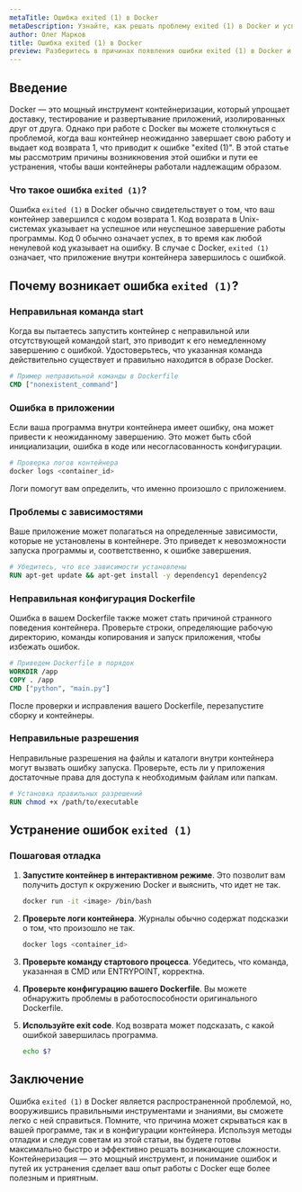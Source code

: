 ```yaml
---
metaTitle: Ошибка exited (1) в Docker
metaDescription: Узнайте, как решать проблему exited (1) в Docker и успешно управлять контейнерами, избегая сбоев и повышая устойчивость приложений
author: Олег Марков
title: Ошибка exited (1) в Docker
preview: Разберитесь в причинах появления ошибки exited (1) в Docker и научитесь устранять её, чтобы ваши контейнеры работали без сбоев. Примеры и советы помогут минимизировать возникновение ошибки
---
```


## Введение

Docker — это мощный инструмент контейнеризации, который упрощает доставку, тестирование и развертывание приложений, изолированных друг от друга. Однако при работе с Docker вы можете столкнуться с проблемой, когда ваш контейнер неожиданно завершает свою работу и выдает код возврата 1, что приводит к ошибке "exited (1)". В этой статье мы рассмотрим причины возникновения этой ошибки и пути ее устранения, чтобы ваши контейнеры работали надлежащим образом.

### Что такое ошибка `exited (1)`?

Ошибка `exited (1)` в Docker обычно свидетельствует о том, что ваш контейнер завершился с кодом возврата 1. Код возврата в Unix-системах указывает на успешное или неуспешное завершение работы программы. Код 0 обычно означает успех, в то время как любой ненулевой код указывает на ошибку. В случае с Docker, `exited (1)` означает, что приложение внутри контейнера завершилось с ошибкой.

## Почему возникает ошибка `exited (1)`?

### Неправильная команда start

Когда вы пытаетесь запустить контейнер с неправильной или отсутствующей командой start, это приводит к его немедленному завершению с ошибкой. Удостоверьтесь, что указанная команда действительно существует и правильно находится в образе Docker.

```dockerfile
# Пример неправильной команды в Dockerfile
CMD ["nonexistent_command"]
```

### Ошибка в приложении

Если ваша программа внутри контейнера имеет ошибку, она может привести к неожиданному завершению. Это может быть сбой инициализации, ошибка в коде или несогласованность конфигурации.

```bash
# Проверка логов контейнера
docker logs <container_id>
```

Логи помогут вам определить, что именно произошло с приложением.

### Проблемы с зависимостями

Ваше приложение может полагаться на определенные зависимости, которые не установлены в контейнере. Это приведет к невозможности запуска программы и, соответственно, к ошибке завершения.

```dockerfile
# Убедитесь, что все зависимости установлены
RUN apt-get update && apt-get install -y dependency1 dependency2
```

### Неправильная конфигурация Dockerfile

Ошибка в вашем Dockerfile также может стать причиной странного поведения контейнера. Проверьте строки, определяющие рабочую директорию, команды копирования и запуск приложения, чтобы избежать ошибок.

```dockerfile
# Приведем Dockerfile в порядок
WORKDIR /app
COPY . /app
CMD ["python", "main.py"]
```

После проверки и исправления вашего Dockerfile, перезапустите сборку и контейнеры.

### Неправильные разрешения

Неправильные разрешения на файлы и каталоги внутри контейнера могут вызвать ошибку запуска. Проверьте, есть ли у приложения достаточные права для доступа к необходимым файлам или папкам.

```dockerfile
# Установка правильных разрешений
RUN chmod +x /path/to/executable
```

## Устранение ошибок `exited (1)`

### Пошаговая отладка

1. **Запустите контейнер в интерактивном режиме**. Это позволит вам получить доступ к окружению Docker и выяснить, что идет не так.

   ```bash
   docker run -it <image> /bin/bash
   ```

2. **Проверьте логи контейнера**. Журналы обычно содержат подсказки о том, что произошло не так.

   ```bash
   docker logs <container_id>
   ```

3. **Проверьте команду стартового процесса**. Убедитесь, что команда, указанная в CMD или ENTRYPOINT, корректна.

4. **Проверьте конфигурацию вашего Dockerfile**. Вы можете обнаружить проблемы в работоспособности оригинального Dockerfile.

5. **Используйте exit code**. Код возврата может подсказать, с какой ошибкой завершилась программа.

   ```bash
   echo $?
   ```

## Заключение

Ошибка `exited (1)` в Docker является распространенной проблемой, но, вооружившись правильными инструментами и знаниями, вы сможете легко с ней справиться. Помните, что причина может скрываться как в вашей программе, так и в конфигурации контейнера. Используя методы отладки и следуя советам из этой статьи, вы будете готовы максимально быстро и эффективно решать возникающие сложности. Контейнеризация — это мощный инструмент, и понимание ошибок и путей их устранения сделает ваш опыт работы с Docker еще более полезным и приятным.